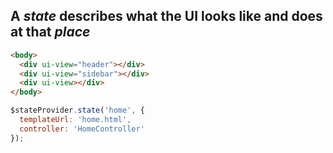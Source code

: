 ##  A _state_ describes what the UI looks like and does at that _place_

```html
<body>
  <div ui-view="header"></div>
  <div ui-view="sidebar"></div>
  <div ui-view></div>
</body>
```

```javascript
$stateProvider.state('home', {
  templateUrl: 'home.html',
  controller: 'HomeController'
});
```
